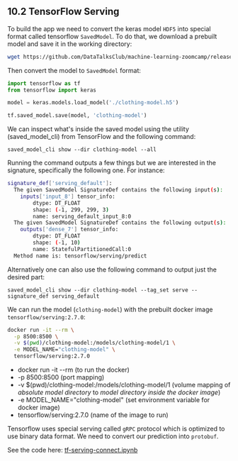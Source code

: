 ## 10.2 TensorFlow Serving

To build the app we need to convert the keras model `HDF5` into special format called tensorflow `SavedModel`. To do that, we download a prebuilt model and save it in the working directory:

```bash
wget https://github.com/DataTalksClub/machine-learning-zoomcamp/releases/download/chapter7-model/xception_v4_large_08_0.894.h5 -O clothing-model.h5
```

Then convert the model to `SavedModel` format:

```python
import tensorflow as tf
from tensorflow import keras

model = keras.models.load_model('./clothing-model.h5')

tf.saved_model.save(model, 'clothing-model')
```

We can inspect what's inside the saved model using the utility (saved_model_cli) from TensorFlow and the following command:
```shell
saved_model_cli show --dir clothing-model --all
```

Running the command outputs a few things but we are interested in the signature, specifically the following one. For instance:

```bash
signature_def['serving_default']:
  The given SavedModel SignatureDef contains the following input(s):
    inputs['input_8'] tensor_info:
        dtype: DT_FLOAT
        shape: (-1, 299, 299, 3)
        name: serving_default_input_8:0
  The given SavedModel SignatureDef contains the following output(s):
    outputs['dense_7'] tensor_info:
        dtype: DT_FLOAT
        shape: (-1, 10)
        name: StatefulPartitionedCall:0
  Method name is: tensorflow/serving/predict
```
Alternatively one can also use the following command to output just the desired part:
```shell
saved_model_cli show --dir clothing-model --tag_set serve --signature_def serving_default
```

We can run the model (`clothing-model`) with the prebuilt docker image `tensorflow/serving:2.7.0`:

```bash
docker run -it --rm \
  -p 8500:8500 \
  -v $(pwd)/clothing-model:/models/clothing-model/1 \
  -e MODEL_NAME="clothing-model" \
  tensorflow/serving:2.7.0
```

- docker run -it --rm (to run the docker)
- -p 8500:8500 (port mapping)
- -v $(pwd)/clothing-model:/models/clothing-model/1 (volume mapping of *absolute model directory* to *model directory inside the docker image*)
- -e MODEL_NAME="clothing-model" (set environment variable for docker image)
- tensorflow/serving:2.7.0 (name of the image to run)

Tensorflow uses special serving called `gRPC` protocol which is optimized to use binary data format. We need to convert our prediction into `protobuf`.

See the code here: [tf-serving-connect.ipynb](tf-serving-connect.ipynb)
